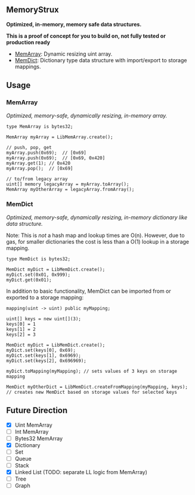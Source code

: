 ## MemoryStrux

**Optimized, in-memory, memory safe data structures.**

__This is a proof of concept for you to build on, not fully tested or production ready__


-   [MemArray](#MemArray): Dynamic resizing uint array.
-   [MemDict](#MemDict): Dictionary type data structure with import/export to storage mappings.

## Usage

### MemArray

_Optimized, memory-safe, dynamically resizing, in-memory array._

```solidity
type MemArray is bytes32;

MemArray myArray = LibMemArray.create();

// push, pop, get
myArray.push(0x69);  // [0x69]
myArray.push(0x69);  // [0x69, 0x420]
myArray.get(1); // 0x420
myArray.pop();  // [0x69]

// to/from legacy array
uint[] memory legacyArray = myArray.toArray();
MemArray myOtherArray = legacyArray.fromArray();

```

### MemDict
_Optimized, memory-safe, dynamically resizing, in-memory dictionary like data structure._

Note: This is _not_ a hash map and lookup times are O(n).  However, due to gas, for smaller dictionaries the cost is less than a O(1) lookup in a storage mapping.

```solidity
type MemDict is bytes32;

MemDict myDict = LibMemDict.create();
myDict.set(0x01, 0x999);
myDict.get(0x01);
```

In addition to basic functionality, MemDict can be imported from or exported to a storage mapping:

```solidity
mapping(uint -> uint) public myMapping;

uint[] keys = new uint[](3);
keys[0] = 1
keys[1] = 2
keys[2] = 3

MemDict myDict = LibMemDict.create();
myDict.set(keys[0], 0x69);
myDict.set(keys[1], 0x6969);
myDict.set(keys[2], 0x696969);

myDict.toMapping(myMapping); // sets values of 3 keys on storage mapping

MemDict myOtherDict = LibMemDict.createFromMapping(myMapping, keys); // creates new MemDict based on storage values for selected keys

```

## Future Direction

- [x] Uint MemArray
- [ ] Int MemArray
- [ ] Bytes32 MemArray
- [x] Dictionary
- [ ] Set
- [ ] Queue
- [ ] Stack
- [x] Linked List (TODO: separate LL logic from MemArray)
- [ ] Tree
- [ ] Graph
